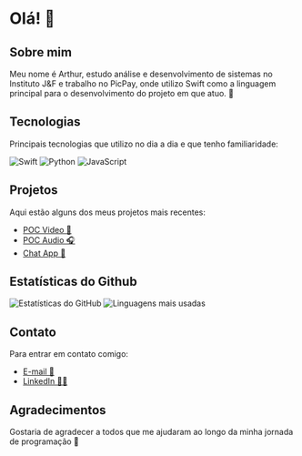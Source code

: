 # Olá! 👋

## Sobre mim
Meu nome é Arthur, estudo análise e desenvolvimento de sistemas no Instituto J&F e trabalho no PicPay, onde utilizo Swift como a linguagem principal para o desenvolvimento do projeto em que atuo. 💚

## Tecnologias
Principais tecnologias que utilizo no dia a dia e que tenho familiaridade: 

![Swift](https://img.shields.io/badge/Swift-eb5e34?style=for-the-badge&logo=swift&logoColor=white)
![Python](https://img.shields.io/badge/Python-3776AB?style=for-the-badge&logo=python&logoColor=white)
![JavaScript](https://img.shields.io/badge/Javascript-ebd234?style=for-the-badge&logo=javascript&logoColor=white)

## Projetos
Aqui estão alguns dos meus projetos mais recentes:
- [POC Video 🎥](https://github.com/arthurbarcala/poc-video)
- [POC Audio 🎧](https://github.com/arthurbarcala/poc-audio)
- [Chat App 💬](https://github.com/arthurbarcala/ChatApp-Websocket)

## Estatísticas do Github
![Estatísticas do GitHub](https://github-readme-stats.vercel.app/api?username=arthurbarcala&show_icons=true&theme=radical)
![Linguagens mais usadas](https://github-readme-stats.vercel.app/api/top-langs/?username=arthurbarcala&layout=compact&theme=radical)

## Contato
Para entrar em contato comigo:
- [E-mail 📩](mailto:arthurfbarcalars@gmail.com)
- [LinkedIn 🧑‍💻](https://www.linkedin.com/in/arthur-barcala-94244b253/)

## Agradecimentos
Gostaria de agradecer a todos que me ajudaram ao longo da minha jornada de programação 💖
